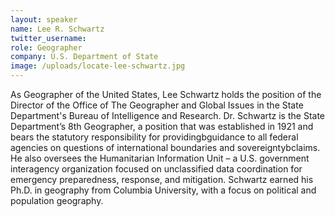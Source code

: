 ```yaml
---
layout: speaker
name: Lee R. Schwartz
twitter_username: 
role: Geographer
company: U.S. Department of State
image: /uploads/locate-lee-schwartz.jpg
---
```


As Geographer of the United States, Lee Schwartz holds the position of the Director of the Office of The Geographer and Global Issues in the State Department's Bureau of Intelligence and Research. Dr. Schwartz is the State Department’s 8th Geographer, a position that was established in 1921 and bears the statutory responsibility for providingbguidance to all federal agencies on questions of international boundaries and sovereigntybclaims. He also oversees the Humanitarian Information Unit – a U.S. government interagency organization focused on unclassified data coordination for emergency preparedness, response, and mitigation. Schwartz earned his Ph.D. in geography from Columbia University, with a focus on political and population geography.
